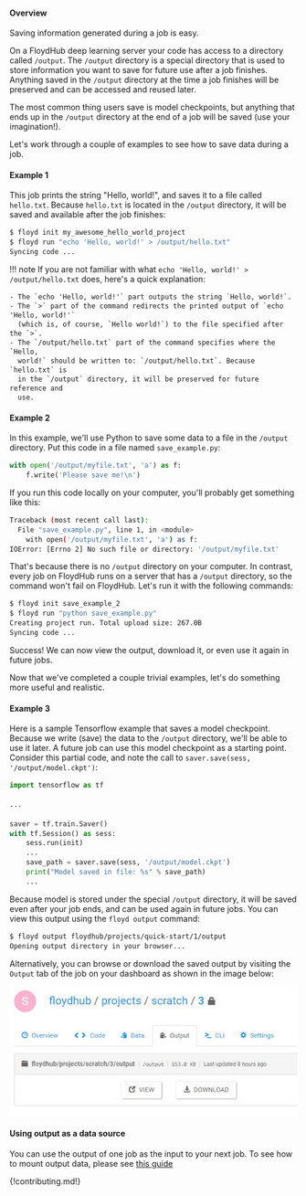 #### Overview
Saving information generated during a job is easy.

On a FloydHub deep learning server your code has access to a directory called
`/output`. The `/output` directory is a special directory that is used to store
information you want to save for future use after a job finishes. Anything
saved in the `/output` directory at the time a job finishes will be preserved
and can be accessed and reused later.

The most common thing users save is model checkpoints, but anything that ends
up in the `/output` directory at the end of a job will be saved (use your
imagination!).

Let's work through a couple of examples to see how to save data during a job.

#### Example 1
This job prints the string "Hello, world!", and saves it to a file called
`hello.txt`. Because `hello.txt` is located in the `/output` directory, it will
be saved and available after the job finishes:

```bash
$ floyd init my_awesome_hello_world_project
$ floyd run "echo 'Hello, world!' > /output/hello.txt"
Syncing code ...
```

!!! note
    If you are not familiar with what
    `echo 'Hello, world!' > /output/hello.txt` does, here's a quick
    explanation:

    - The `echo 'Hello, world!'` part outputs the string `Hello, world!`.
    - The `>` part of the command redirects the printed output of `echo 'Hello, world!'`
      (which is, of course, `Hello world!`) to the file specified after the `>`.
    - The `/output/hello.txt` part of the command specifies where the `Hello,
      world!` should be written to: `/output/hello.txt`. Because `hello.txt` is
      in the `/output` directory, it will be preserved for future reference and
      use.

#### Example 2
In this example, we'll use Python to save some data to a file in the `/output`
directory. Put this code in a file named `save_example.py`:

```python
with open('/output/myfile.txt', 'a') as f:
    f.write('Please save me!\n')
```

If you run this code locally on your computer, you'll probably get something
like this:

```bash
Traceback (most recent call last):
  File "save_example.py", line 1, in <module>
    with open('/output/myfile.txt', 'a') as f:
IOError: [Errno 2] No such file or directory: '/output/myfile.txt'
```

That's because there is no `/output` directory on your computer. In contrast,
every job on FloydHub runs on a server that has a `/output` directory, so the
command won't fail on FloydHub. Let's run it with the following commands:

```bash
$ floyd init save_example_2
$ floyd run "python save_example.py"
Creating project run. Total upload size: 267.0B
Syncing code ...
```
Success! We can now view the output, download it, or even use it again in
future jobs.

Now that we've completed a couple trivial examples, let's do something more
useful and realistic.

#### Example 3
Here is a sample Tensorflow example that saves a model checkpoint. Because we
write (save) the data to the `/output` directory, we'll be able to use it
later. A future job can use this model checkpoint as a starting point.
Consider this partial code, and note the call to `saver.save(sess,
'/output/model.ckpt')`:

```python
import tensorflow as tf

...

saver = tf.train.Saver()
with tf.Session() as sess:
    sess.run(init)
    ...
    save_path = saver.save(sess, '/output/model.ckpt')
    print("Model saved in file: %s" % save_path)
    ...
```

Because model is stored under the special `/output` directory, it will be saved
even after your job ends, and can be used again in future jobs. You can view
this output using the `floyd output` command:

```bash
$ floyd output floydhub/projects/quick-start/1/output
Opening output directory in your browser...
```

Alternatively, you can browse or download the saved output by visiting the
`Output` tab of the job on your dashboard as shown in the image below:

![Job Output View](../../img/job_output_view.jpg)

#### Using output as a data source

You can use the output of one job as the input to your next job. To see how to
mount output data, please see [this guide](./mounting_data#mounting-the-output-of-another-job)

{!contributing.md!}
